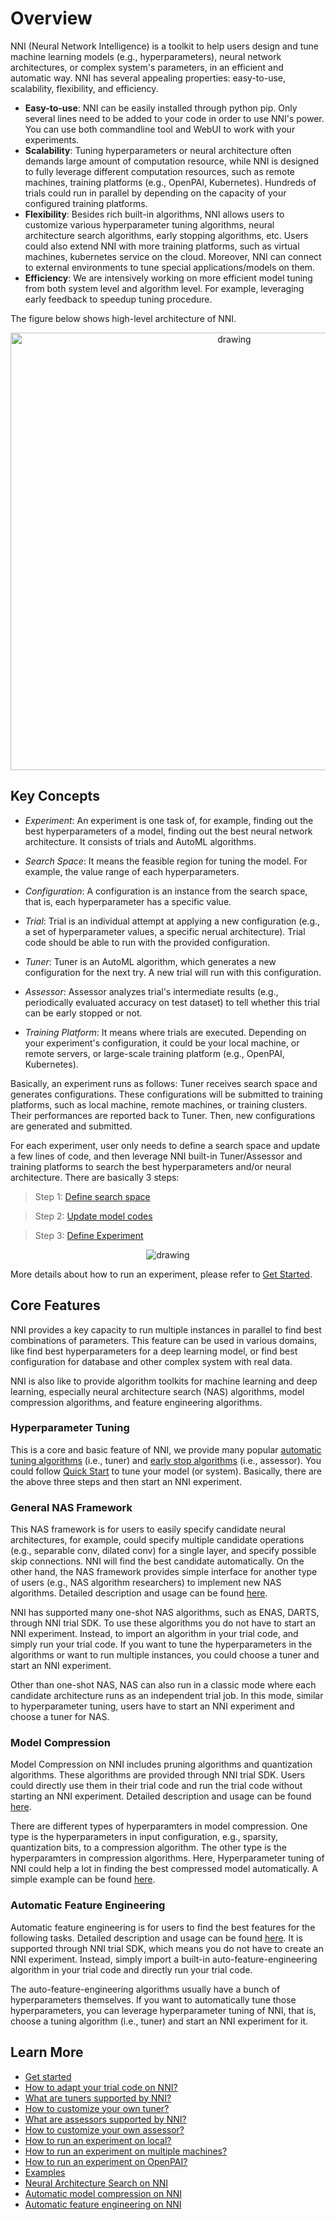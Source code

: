 # Overview

NNI (Neural Network Intelligence) is a toolkit to help users design and tune machine learning models (e.g., hyperparameters), neural network architectures, or complex system's parameters, in an efficient and automatic way. NNI has several appealing properties: easy-to-use, scalability, flexibility, and efficiency.

* **Easy-to-use**: NNI can be easily installed through python pip. Only several lines need to be added to your code in order to use NNI's power. You can use both commandline tool and WebUI to work with your experiments.
* **Scalability**: Tuning hyperparameters or neural architecture often demands large amount of computation resource, while NNI is designed to fully leverage different computation resources, such as remote machines, training platforms (e.g., OpenPAI, Kubernetes). Hundreds of trials could run in parallel by depending on the capacity of your configured training platforms.
* **Flexibility**: Besides rich built-in algorithms, NNI allows users to customize various hyperparameter tuning algorithms, neural architecture search algorithms, early stopping algorithms, etc. Users could also extend NNI with more training platforms, such as virtual machines, kubernetes service on the cloud. Moreover, NNI can connect to external environments to tune special applications/models on them.
* **Efficiency**: We are intensively working on more efficient model tuning from both system level and algorithm level. For example, leveraging early feedback to speedup tuning procedure.

The figure below shows high-level architecture of NNI.

<p align="center">
<img src="https://user-images.githubusercontent.com/23273522/51816536-ed055580-2301-11e9-8ad8-605a79ee1b9a.png" alt="drawing" width="700"/>
</p>

## Key Concepts

* *Experiment*: An experiment is one task of, for example, finding out the best hyperparameters of a model, finding out the best neural network architecture. It consists of trials and AutoML algorithms.

* *Search Space*: It means the feasible region for tuning the model. For example, the value range of each hyperparameters.

* *Configuration*: A configuration is an instance from the search space, that is, each hyperparameter has a specific value.

* *Trial*: Trial is an individual attempt at applying a new configuration (e.g., a set of hyperparameter values, a specific nerual architecture). Trial code should be able to run with the provided configuration.

* *Tuner*: Tuner is an AutoML algorithm, which generates a new configuration for the next try. A new trial will run with this configuration.

* *Assessor*: Assessor analyzes trial's intermediate results (e.g., periodically evaluated accuracy on test dataset) to tell whether this trial can be early stopped or not.

* *Training Platform*: It means where trials are executed. Depending on your experiment's configuration, it could be your local machine, or remote servers, or large-scale training platform (e.g., OpenPAI, Kubernetes).

Basically, an experiment runs as follows: Tuner receives search space and generates configurations. These configurations will be submitted to training platforms, such as local machine, remote machines, or training clusters. Their performances are reported back to Tuner. Then, new configurations are generated and submitted.

For each experiment, user only needs to define a search space and update a few lines of code, and then leverage NNI built-in Tuner/Assessor and training platforms to search the best hyperparameters and/or neural architecture. There are basically 3 steps:

>Step 1: [Define search space](Tutorial/SearchSpaceSpec.md)

>Step 2: [Update model codes](TrialExample/Trials.md)

>Step 3: [Define Experiment](Tutorial/ExperimentConfig.md)


<p align="center">
<img src="https://user-images.githubusercontent.com/23273522/51816627-5d13db80-2302-11e9-8f3e-627e260203d5.jpg" alt="drawing"/>
</p>

More details about how to run an experiment, please refer to [Get Started](Tutorial/QuickStart.md).

## Core Features

NNI provides a key capacity to run multiple instances in parallel to find best combinations of parameters. This feature can be used in various domains, like find best hyperparameters for a deep learning model, or find best configuration for database and other complex system with real data.

NNI is also like to provide algorithm toolkits for machine learning and deep learning, especially neural architecture search (NAS) algorithms, model compression algorithms, and feature engineering algorithms.

### Hyperparameter Tuning
This is a core and basic feature of NNI, we provide many popular [automatic tuning algorithms](Tuner/BuiltinTuner.md) (i.e., tuner) and [early stop algorithms](Assessor/BuiltinAssessor.md) (i.e., assessor). You could follow [Quick Start](Tutorial/QuickStart.md) to tune your model (or system). Basically, there are the above three steps and then start an NNI experiment.

### General NAS Framework
This NAS framework is for users to easily specify candidate neural architectures, for example, could specify multiple candidate operations (e.g., separable conv, dilated conv) for a single layer, and specify possible skip connections. NNI will find the best candidate automatically. On the other hand, the NAS framework provides simple interface for another type of users (e.g., NAS algorithm researchers) to implement new NAS algorithms. Detailed description and usage can be found [here](NAS/Overview.md).

NNI has supported many one-shot NAS algorithms, such as ENAS, DARTS, through NNI trial SDK. To use these algorithms you do not have to start an NNI experiment. Instead, to import an algorithm in your trial code, and simply run your trial code. If you want to tune the hyperparameters in the algorithms or want to run multiple instances, you could choose a tuner and start an NNI experiment.

Other than one-shot NAS, NAS can also run in a classic mode where each candidate architecture runs as an independent trial job. In this mode, similar to hyperparameter tuning, users have to start an NNI experiment and choose a tuner for NAS.

### Model Compression
Model Compression on NNI includes pruning algorithms and quantization algorithms. These algorithms are provided through NNI trial SDK. Users could directly use them in their trial code and run the trial code without starting an NNI experiment. Detailed description and usage can be found [here](Compressor/Overview.md).

There are different types of hyperparamters in model compression. One type is the hyperparameters in input configuration, e.g., sparsity, quantization bits, to a compression algorithm. The other type is the hyperparamters in compression algorithms. Here, Hyperparameter tuning of NNI could help a lot in finding the best compressed model automatically. A simple example can be found [here](Compressor/AutoCompression.md).

### Automatic Feature Engineering
Automatic feature engineering is for users to find the best features for the following tasks. Detailed description and usage can be found [here](FeatureEngineering/Overview.md). It is supported through NNI trial SDK, which means you do not have to create an NNI experiment. Instead, simply import a built-in auto-feature-engineering algorithm in your trial code and directly run your trial code. 

The auto-feature-engineering algorithms usually have a bunch of hyperparameters themselves. If you want to automatically tune those hyperparameters, you can leverage hyperparameter tuning of NNI, that is, choose a tuning algorithm (i.e., tuner) and start an NNI experiment for it.


## Learn More
* [Get started](Tutorial/QuickStart.md)
* [How to adapt your trial code on NNI?](TrialExample/Trials.md)
* [What are tuners supported by NNI?](Tuner/BuiltinTuner.md)
* [How to customize your own tuner?](Tuner/CustomizeTuner.md)
* [What are assessors supported by NNI?](Assessor/BuiltinAssessor.md)
* [How to customize your own assessor?](Assessor/CustomizeAssessor.md)
* [How to run an experiment on local?](TrainingService/LocalMode.md)
* [How to run an experiment on multiple machines?](TrainingService/RemoteMachineMode.md)
* [How to run an experiment on OpenPAI?](TrainingService/PaiMode.md)
* [Examples](TrialExample/MnistExamples.md)
* [Neural Architecture Search on NNI](NAS/Overview.md)
* [Automatic model compression on NNI](Compressor/Overview.md)
* [Automatic feature engineering on NNI](FeatureEngineering/Overview.md)